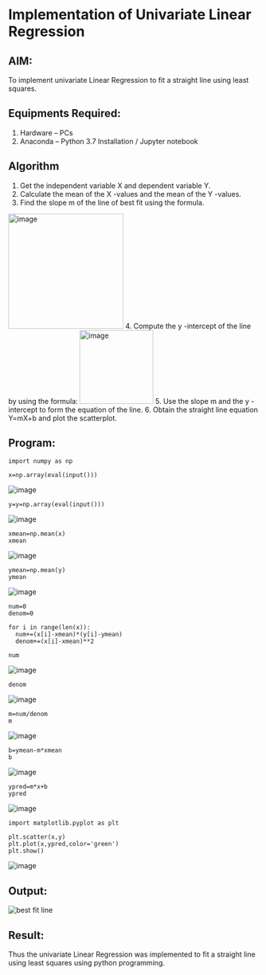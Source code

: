 # Implementation of Univariate Linear Regression
## AIM:
To implement univariate Linear Regression to fit a straight line using least squares.

## Equipments Required:
1. Hardware – PCs
2. Anaconda – Python 3.7 Installation / Jupyter notebook

## Algorithm
1. Get the independent variable X and dependent variable Y.
2. Calculate the mean of the X -values and the mean of the Y -values.
3. Find the slope m of the line of best fit using the formula. 
<img width="231" alt="image" src="https://user-images.githubusercontent.com/93026020/192078527-b3b5ee3e-992f-46c4-865b-3b7ce4ac54ad.png">
4. Compute the y -intercept of the line by using the formula:
<img width="148" alt="image" src="https://user-images.githubusercontent.com/93026020/192078545-79d70b90-7e9d-4b85-9f8b-9d7548a4c5a4.png">
5. Use the slope m and the y -intercept to form the equation of the line.
6. Obtain the straight line equation Y=mX+b and plot the scatterplot.

## Program:
```
import numpy as np
```
```
x=np.array(eval(input()))
```

![image](https://github.com/user-attachments/assets/a3239f5c-f5ac-41f3-8687-ac0594f7989f)
```
y=y=np.array(eval(input()))
```

![image](https://github.com/user-attachments/assets/d4201cc9-2d94-4714-b3c4-50cf36514457)
```
xmean=np.mean(x)
xmean
```

![image](https://github.com/user-attachments/assets/d7e46bb5-50ad-457e-b7e9-54ae0367542d)
```
ymean=np.mean(y)
ymean
```

![image](https://github.com/user-attachments/assets/12b6cb5e-af87-4096-9544-3a2545fc9ec0)
```
num=0
denom=0
```
```
for i in range(len(x)):
  num+=(x[i]-xmean)*(y[i]-ymean)
  denom+=(x[i]-xmean)**2
```
```
num
```

![image](https://github.com/user-attachments/assets/7dfbe70a-8187-4946-abd5-683784c70461)
```
denom
```

![image](https://github.com/user-attachments/assets/39dd9474-0063-4c0e-903a-428a2ea38880)
```
m=num/denom
m
```

![image](https://github.com/user-attachments/assets/a201d40f-a3cb-464b-a892-72e75b2679ce)
```
b=ymean-m*xmean
b
```

![image](https://github.com/user-attachments/assets/b353270f-601f-47b3-a77a-6cdde19f3008)
```
ypred=m*x+b
ypred
```

![image](https://github.com/user-attachments/assets/c47cefbb-5b1c-4e1a-a1d5-01afbc4eb7b4)
```
import matplotlib.pyplot as plt
```
```
plt.scatter(x,y)
plt.plot(x,ypred,color='green')
plt.show()
```

![image](https://github.com/user-attachments/assets/3497e2a7-889a-4c96-a7b4-de00fd09cb15)












## Output:
![best fit line](sam.png)


## Result:
Thus the univariate Linear Regression was implemented to fit a straight line using least squares using python programming.
